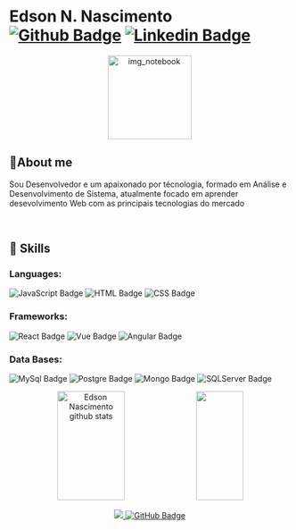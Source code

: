# Edson N. Nascimento &nbsp;&nbsp;&nbsp;&nbsp;[![Github Badge](https://img.shields.io/badge/-Github-000?style=flat-square&logo=Github&logoColor=white&link=https://github.com/edsnasc)](https://github.com/edsnasc) [![Linkedin Badge](https://img.shields.io/badge/-LinkedIn-blue?style=flat-square&logo=Linkedin&logoColor=white&link=https://www.linkedin.com/in/edson-nascimento-5783681aa/)](https://www.linkedin.com/in/edson-nascimento-5783681aa/)

<p align="center">
 <img src="https://cdn.pixabay.com/photo/2014/04/02/10/13/notebook-303161__340.png" height="150" width="150" alt="img_notebook" />

## 📝About me
<p>Sou Desenvolvedor e um apaixonado por técnologia, formado em Análise e Desenvolvimento de Sistema, atualmente focado em aprender desevolvimento Web com as principais tecnologias do mercado</p><br>

## 🚀 Skills 


### Languages:
![JavaScript Badge](https://img.shields.io/badge/JavaScript-F7DF1E?style=for-the-badge&logo=javascript&logoColor=black)
![HTML Badge](https://img.shields.io/badge/HTML5-E34F26?style=for-the-badge&logo=html5&logoColor=white)
![CSS Badge](https://img.shields.io/badge/CSS3-1572B6?style=for-the-badge&logo=css3&logoColor=white)<br>

### Frameworks:
![React Badge](https://img.shields.io/badge/React-20232A?style=for-the-badge&logo=react&logoColor=61DAFB)
![Vue Badge](https://img.shields.io/badge/Vue.js-35495E?style=for-the-badge&logo=vue.js&logoColor=4FC08D)
![Angular Badge](https://img.shields.io/badge/Angular-DD0031?style=for-the-badge&logo=angular&logoColor=white)<br>

### Data Bases:
![MySql Badge](https://img.shields.io/badge/MySQL-00000F?style=for-the-badge&logo=mysql&logoColor=white)
![Postgre Badge](https://img.shields.io/badge/PostgreSQL-316192?style=for-the-badge&logo=postgresql&logoColor=white)
![Mongo Badge](https://img.shields.io/badge/MongoDB-4EA94B?style=for-the-badge&logo=mongodb&logoColor=white)
![SQLServer Badge](https://img.shields.io/badge/Microsoft_SQL_Server-CC2927?style=for-the-badge&logo=microsoft-sql-server&logoColor=white)

<div align="center">  
  <img width="49%" height="195px" src="https://github-readme-stats-sigma-five.vercel.app/api?username=edsnasc&show_icons=true&count_private=true&hide_border=true&title_color=4B0082&icon_color=7FFFD4&text_color=c9d1d9&bg_color=0d1117" alt="Edson Nascimento github stats"/> 
  <img width="41%" height="195px" src="https://github-readme-stats-sigma-five.vercel.app/api/top-langs/?username=edsnasc&layout=compact&hide_border=true&title_color=7FFFD4&text_color=ff91a4&bg_color=0d1117"/>
 
<p align="center">
<a href="https://github.com/edsnasc/github-profile-views-counter">
    <img src="https://komarev.com/ghpvc/?username=edsnasc">
</a>
    <a href="https://github.com/edsnasc?tab=followers">
        <img src="https://img.shields.io/github/followers/edsnasc?label=Followers&style=social" alt="GitHub Badge">
    </a>
</p>
</div>



